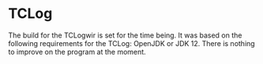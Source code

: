 # TCLog

The build for the TCLogwir is set for the time being. It was based on the following requirements for the TCLog: OpenJDK or JDK 12. There is nothing to improve on the program at the moment.

